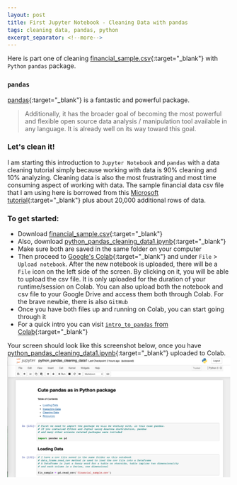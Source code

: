 ```yaml
---
layout: post
title: First Jupyter Notebook - Cleaning Data with pandas
tags: cleaning data, pandas, python
excerpt_separator: <!--more-->
---
```

Here is part one of cleaning [financial_sample.csv](/assets/files/financial_sample.csv){:target="_blank"} with `Python` `pandas` package.
<!--more-->

### <i class="fa fa-wind"></i> `pandas`

[pandas](https://pandas.pydata.org/docs/getting_started/overview.html){:target="_blank"} is a fantastic and powerful package.

> Additionally, it has the broader goal of becoming the most powerful and flexible open source data analysis / manipulation tool available in any language. It is already well on its way toward this goal.

### <i class="fa fa-wind"></i> Let's clean it!

I am starting this introduction to `Jupyter Notebook` and `pandas` with a data cleaning tutorial simply because working with data is 90% cleaning and 10% analyzing. Cleaning data is also the most frustrating and most time consuming aspect of working with data.
The sample financial data csv file that I am using here is borrowed from this [Microsoft
tutorial](https://docs.microsoft.com/en-us/power-bi/sample-financial-download){:target="_blank"} plus about 20,000 additional rows of data.

### <i class="fa fa-wind"></i> To get started:

* Download [financial_sample.csv](/assets/files/financial_sample.csv){:target="_blank"}
* Also, download [python_pandas_cleaning_data1.ipynb](/assets/files/python_pandas_cleaning_data1.ipynb){:target="_blank"}
* Make sure both are saved in the same folder on your computer
* Then proceed to [Google's Colab](https://colab.research.google.com/notebooks/welcome.ipynb){:target="_blank"} and under `File` > `Upload notebook`. After the new notebook is uploaded, there will be a `File` icon on the left side of the screen. By clicking on it, you will be able to upload the csv file. It is only uploaded for the duration of your runtime/session on Colab. You can also upload both the notebook and csv file to your Google Drive and access them both through Colab. For the brave newbie, there is also `GitHub`
* Once you have both files up and running on Colab, you can start going through it
* For a quick intro you can visit [`intro_to_pandas` from Colab](https://colab.research.google.com/notebooks/mlcc/intro_to_pandas.ipynb){:target="_blank"}

Your screen should look like this screenshot below, once you have [python_pandas_cleaning_data1.ipynb](/assets/files/python_pandas_cleaning_data1.ipynb){:target="_blank"} uploaded to Colab.
![First Jupyter Notebook](/assets/img/python_pandas_cleaning_data1.png)
